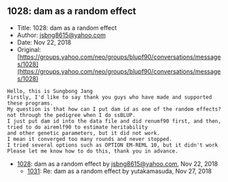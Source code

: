 ## 1028: dam as a random effect

- Title: 1028: dam as a random effect
- Author: jsbng8615@yahoo.com
- Date: Nov 22, 2018
- Original: [https://groups.yahoo.com/neo/groups/blupf90/conversations/messages/1028](https://groups.yahoo.com/neo/groups/blupf90/conversations/messages/1028)

```
Hello, this is Sungbong Jang
Firstly, I'd like to say thank you guys who have made and supported these programs.
My question is that how can I put dam id as one of the random effects? not through the pedigree when I do ssBLUP.
I just put dam id into the data file and did renumf90 first, and then, tried to do airemlf90 to estimate heritability
and other genetic parameters, but it did not work.
I mean it converged too many rounds and never stopped.
I tried several options such as OPTION EM-REML 10, but it didn't work
Please let me know how to do this, thank you in advance.
```

- [1028](1028.md): dam as a random effect by jsbng8615@yahoo.com, Nov 22, 2018
    - [1031](1031.md): Re: dam as a random effect by yutakamasuda, Nov 27, 2018
